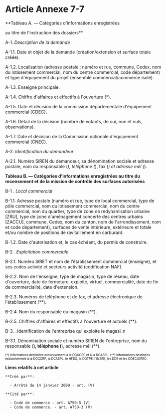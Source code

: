 # Article Annexe 7-7

**Tableau A. ― Catégories d'informations enregistrées

au titre de l'instruction des dossiers**

A-1. 
  _Description de la demande_

A-1.1. Date et objet de la demande (création/extension et surface totale créée).

A-1.2. Localisation (adresse postale : numéro et rue, commune, Cedex, nom du lotissement commercial, nom du centre
commercial, code département) et type d'équipement du projet (ensemble commercial/commerce isolé).

A-1.3. Enseigne principale.

A-1.4. Chiffre d'affaires et effectifs à l'ouverture (*).

A-1.5. Date et décision de la commission départementale d'équipement commercial (CDEC).

A-1.6. Détail de la décision (nombre de votants, de oui, non et nuls, observations).

A-1.7. Date et décision de la Commission nationale d'équipement commercial (CNEC).

A-2. 
  _Identification du demandeur_

A-2.1. Numéro SIREN du demandeur, sa dénomination sociale et adresse postale, nom du responsable (*), téléphone (*), fax (*)
et adresse mél (*).

**Tableau B. ― Catégories d'informations enregistrées au titre du recensement et de la mission de contrôle des surfaces
autorisées**

B-1
  _. Local commercial_

B-1.1. Adresse postale (numéro et rue, type de local commercial, type de pôle commercial, nom du lotissement commercial, nom
du centre commercial, nom du quartier, type de zone de redynamisation urbaine [ZRU], type de zone d'aménagement concerté des
centres urbains [ZACCU], commune, Cedex, nom du canton, nom de l'arrondissement, nom et code département), surfaces de vente
intérieure, extérieure et totale et/ou nombre de positions de ravitaillement en carburant.

B-1.2. Date d'autorisation et, le cas échéant, du permis de construire.

B-2
  _. Exploitation commerciale_

B-2.1. Numéro SIRET et nom de l'établissement commercial (enseigne), et ses codes activité et secteurs activité (codification
NAF).

B-2.2. Nom de l'enseigne, type de magasin, type de réseau, date d'ouverture, date de fermeture, exploité, virtuel,
commercialité, date de fin de commercialité, date d'extension.

B-2.3. Numéros de téléphone et de fax, et adresse électronique de l'établissement (**).

B-2.4. Nom du responsable du magasin (**).

B-2.5. Chiffres d'affaires et effectifs à l'ouverture et actuels (**).

B-3. 
  _Identification de l'entreprise qui exploite le magasi_n

B-3.1. Dénomination sociale et numéro SIREN de l'entreprise, nom du responsable (**), téléphone (**), adresse mél (**).

<font color="#000000" size="1"> (*) Informations destinées exclusivement à la DGCCRF et à la DCASPL.  (**) Informations
destinées exclusivement à la DGCCRF, la DCASPL, le HFDS, la DGTPE, l'INSEE, les DDE et les ODEC/OREC.</font>

**Liens relatifs à cet article**

	**Créé par**:

	  - Arrêté du 14 janvier 2009 - art. (V)

	**Cité par**:

	  - Code de commerce - art. A750-5 (V)
	  - Code de commerce. - art. A750-3 (V)
